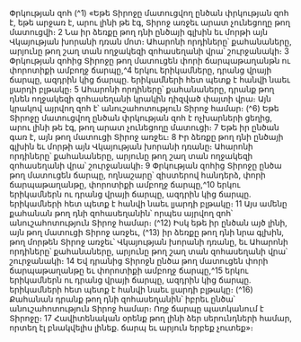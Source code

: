
Փրկության զոհ
(^1) «Եթե Տիրոջը մատուցվող ընծան փրկության զոհ է, եթե արջառ է, արու լինի թե էգ, Տիրոջ առջեւ արատ չունեցողը
թող մատուցվի։ 2 Նա իր ձեռքը թող դնի ընծայի գլխին եւ մորթի այն Վկայության խորանի դռան մոտ։ Ահարոնի
որդիները՝ քահանաները, արյունը թող շաղ տան ողջակեզի զոհասեղանի վրա՝ շուրջանակի։ 3 Փրկության զոհից Տիրոջը
թող մատուցեն փորի ճարպաթաղանթն ու փորոտիքի ամբողջ ճարպը,^4 երկու երիկամները, դրանց վրայի ճարպը,
ազդրին կից ճարպը. երիկամների հետ պետք է հանվի նաեւ լյարդի բլթակը։ 5 Ահարոնի որդիները՝ քահանաները, դրանք
թող դնեն ողջակեզի զոհասեղանի կրակին դիզված փայտի վրա։ Այն կրակով այրվող զոհ է՝ անուշահոտություն Տիրոջ
համար։
(^6) Եթե Տիրոջը մատուցվող ընծան փրկության զոհ է ոչխարների ցեղից, արու լինի թե էգ, թող արատ չունեցողը
մատուցի։ 7 Եթե իր ընծան գառ է, այն թող մատուցի Տիրոջ առջեւ։ 8 Իր ձեռքը թող դնի ընծայի գլխին եւ մորթի այն
Վկայության խորանի դռանը։ Ահարոնի որդիները՝ քահանաները, արյունը թող շաղ տան ողջակեզի զոհասեղանի վրա՝
շուրջանակի։ 9 Փրկության զոհից Տիրոջը ընծա թող մատուցեն ճարպը, ողնաշարը՝ զիստերով հանդերձ, փորի
ճարպաթաղանթը, փորոտիքի ամբողջ ճարպը,^10 երկու երիկամներն ու դրանց վրայի ճարպը, ազդրին կից ճարպը.
երիկամների հետ պետք է հանվի նաեւ լյարդի բլթակը։ 11 Այս ամենը քահանան թող դնի զոհասեղանին՝ որպես այրվող
զոհ՝ անուշահոտություն Տիրոջ համար։
(^12) Իսկ եթե իր ընծան այծ լինի, այն թող մատուցի Տիրոջ առջեւ, (^13) իր ձեռքը թող դնի նրա գլխին, թող մորթեն Տիրոջ
առջեւ՝ Վկայության խորանի դռանը, եւ Ահարոնի որդիները՝ քահանաները, արյունը թող շաղ տան զոհասեղանի վրա՝
շուրջանակի։ 14 Եվ դրանից Տիրոջն ընծա թող մատուցեն փորի ճարպաթաղանթը եւ փորոտիքի ամբողջ ճարպը,^15 երկու
երիկամներն ու դրանց վրայի ճարպը, ազդրին կից ճարպը. երիկամների հետ պետք է հանվի նաեւ լյարդի բլթակը։
(^16) Քահանան դրանք թող դնի զոհասեղանին՝ իբրեւ ընծա՝ անուշահոտություն Տիրոջ համար։ Ողջ ճարպը պատկանում է
Տիրոջը։ 17 Հավիտենական օրենք թող լինի ձեր սերունդների համար, որտեղ էլ բնակվելիս լինեք. ճարպ եւ արյուն երբեք
չուտեք»։

